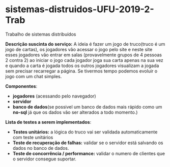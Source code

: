 # sistemas-distruidos-UFU-2019-2-Trab
Trabalho de sistemas distribuídos

**Descrição suscinta do serviço:** A ideia é fazer um jogo de truco(truco é um jogo de cartas), os jogadores vão acessar o jogo pelo site e neste site esses jogadores vão entrar em  salas (provavelmente grupos de 4 pessoas 2 contra 2) ao iniciar o jogo cada jogador joga sua carta apenas na sua vez e quando a carta é jogada todos os outros jogadores visualizam a jogada sem precisar recarregar a página. Se tivermos tempo podemos evoluir o jogo com um chat simples.

**Componentes**:

- **jogadores** (acessando pelo navegador)
- **servidor**
- **banco de dados**(se possivel um banco de dados mais rápido como um **no-sql** já que os dados vão ser alterados a todo momento.)

**Lista de testes a serem implementados**:

- **Testes unitários:** a lógica do truco vai ser validada automaticamente com teste unitários
- **Teste de recuperação de falhas:** validar se o servidor está salvando os dados no banco de dados.
- **Teste de concorrência / performance:** validar o numero de clientes que o servidor consegue suportar.
